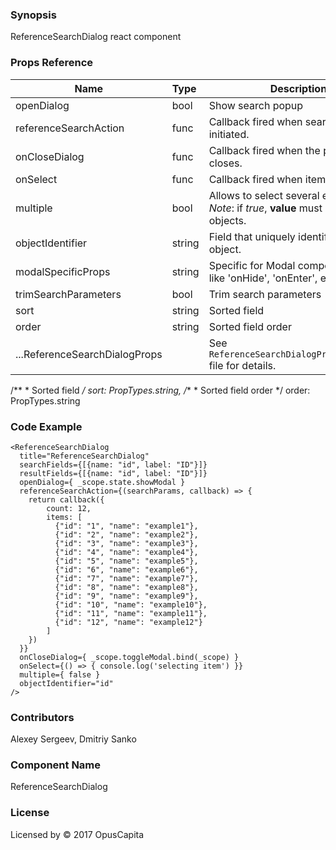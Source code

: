 ### Synopsis

ReferenceSearchDialog react component

### Props Reference

| Name                           | Type                    | Description                                                                               |
| ------------------------------ | :---------------------- | -----------------------------------------------------------                               |
| openDialog                     | bool                    | Show search popup                                                                         |
| referenceSearchAction          | func                    | Callback fired when search action initiated.                                              |
| onCloseDialog                  | func                    | Callback fired when the popup closes.                                                     |
| onSelect                       | func                    | Callback fired when item is selected.                                                     |
| multiple                       | bool                    | Allows to select several elements. *Note*: if *true*, **value** must be array of objects. |
| objectIdentifier               | string                  | Field that uniquely identifies the object.                                                |
| modalSpecificProps             | string                  | Specific for Modal component props like 'onHide', 'onEnter', etc.                         |
| trimSearchParameters           | bool                    | Trim search parameters                                                                    |
| sort                           | string                  | Sorted field                                                                              |
| order                          | string                  | Sorted field order                                                                        |
| ...ReferenceSearchDialogProps  |                         | See `ReferenceSearchDialogProps/index.js` file for details.                               |
/**
     * Sorted field
     */
    sort: PropTypes.string,
    /**
     * Sorted field order
     */
    order: PropTypes.string
### Code Example

```
<ReferenceSearchDialog
  title="ReferenceSearchDialog"
  searchFields={[{name: "id", label: "ID"}]}
  resultFields={[{name: "id", label: "ID"}]}
  openDialog={ _scope.state.showModal }
  referenceSearchAction={(searchParams, callback) => {
    return callback({
        count: 12,
        items: [
          {"id": "1", "name": "example1"},
          {"id": "2", "name": "example2"},
          {"id": "3", "name": "example3"},
          {"id": "4", "name": "example4"},
          {"id": "5", "name": "example5"},
          {"id": "6", "name": "example6"},
          {"id": "7", "name": "example7"},
          {"id": "8", "name": "example8"},
          {"id": "9", "name": "example9"},
          {"id": "10", "name": "example10"},
          {"id": "11", "name": "example11"},
          {"id": "12", "name": "example12"}
        ]
    })
  }}
  onCloseDialog={ _scope.toggleModal.bind(_scope) }
  onSelect={() => { console.log('selecting item') }}
  multiple={ false }
  objectIdentifier="id"
/>
```

### Contributors

Alexey Sergeev, Dmitriy Sanko

### Component Name

ReferenceSearchDialog

### License

Licensed by © 2017 OpusCapita 

